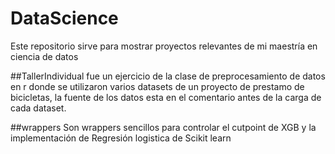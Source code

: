 # DataScience

Este repositorio sirve para mostrar proyectos relevantes de mi maestría en ciencia de datos

##TallerIndividual
fue un ejercicio de la clase de preprocesamiento de datos en r donde se utilizaron varios datasets de un proyecto de prestamo de bicicletas, la fuente de los datos esta en el comentario antes de la carga de cada dataset.

##wrappers
Son wrappers sencillos para controlar el cutpoint de XGB y la implementación de Regresión logistica de Scikit learn
